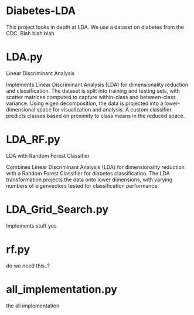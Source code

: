 # Diabetes-LDA
This project looks in depth at LDA. We use a dataset on diabetes from the CDC. Blah blah blah

# LDA.py
Linear Discriminant Analysis

Implements Linear Discriminant Analysis (LDA) for dimensionality reduction and classification. The dataset is split into training and testing sets, with scatter matrices computed to capture within-class and between-class variance. Using eigen decomposition, the data is projected into a lower-dimensional space for visualization and analysis. A custom classifier predicts classes based on proximity to class means in the reduced space.

# LDA_RF.py
LDA with Random Forest Classifier

Combines Linear Discriminant Analysis (LDA) for dimensionality reduction with a Random Forest Classifier for diabetes classification. The LDA transformation projects the data onto lower dimensions, with varying numbers of eigenvectors tested for classification performance.

# LDA_Grid_Search.py
Implements stuff yes

# rf.py
do we need this..?

# all_implementation.py
the all implementation
